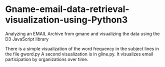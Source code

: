 # Gname-email-data-retrieval-visualization-using-Python3

Analyzing an EMAIL Archive from gmane and visualizing the data using the D3 JavaScript library

There is a simple visualization of the word frequency in the subject lines in the file gword.py 
A second visualization is in gline.py. It visualizes email participation by organizations over time.
